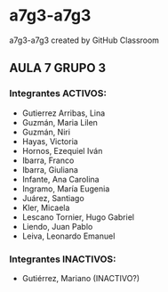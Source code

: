 # a7g3-a7g3
a7g3-a7g3 created by GitHub Classroom

## AULA 7 GRUPO 3

### Integrantes ACTIVOS:
- Gutierrez Arribas, Lina  
- Guzmán, Maria Lilen  
- Guzmán, Niri  
- Hayas, Victoria  
- Hornos, Ezequiel Iván  
- Ibarra, Franco  
- Ibarra, Giuliana  
- Infante, Ana Carolina  
- Ingramo, María Eugenia  
- Juárez, Santiago  
- Kler, Micaela  
- Lescano Tornier, Hugo Gabriel  
- Liendo, Juan Pablo  
- Leiva, Leonardo  Emanuel

### Integrantes INACTIVOS:
- Gutiérrez, Mariano (INACTIVO?)   
